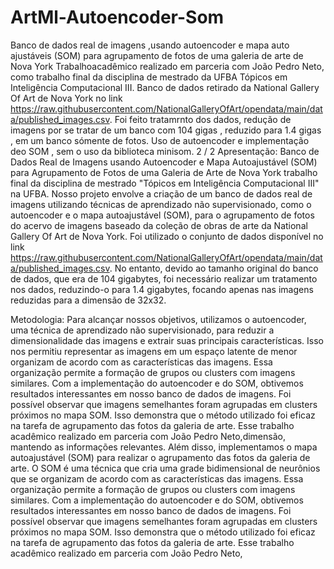 # ArtMl-Autoencoder-Som
Banco de dados real de imagens ,usando autoencoder e mapa auto ajustáveis (SOM) para agrupamento de fotos de uma galeria de arte de Nova York Trabalhoacadêmico realizado em parceria com João Pedro Neto, como trabalho final da disciplina de mestrado da UFBA Tópicos em Inteligência Computacional III. Banco de dados retirado da National Gallery Of Art de Nova York no link https://raw.githubusercontent.com/NationalGalleryOfArt/opendata/main/data/published_images.csv. Foi feito tratamrnto dos dados, redução de imagens por se tratar de um banco com 104 gigas , reduzido para 1.4 gigas , em um banco sómente de fotos. Uso de autoencoder e implementação deo SOM , sem o uso da biblioteca minisom.
2 / 2
Apresentação: Banco de Dados Real de Imagens usando Autoencoder e Mapa Autoajustável (SOM) para Agrupamento de Fotos de uma Galeria de Arte de Nova York
trabalho final da disciplina de mestrado "Tópicos em Inteligência Computacional III" na UFBA. Nosso projeto envolve a criação de um banco de dados real de imagens utilizando técnicas de aprendizado não supervisionado, como o autoencoder e o mapa autoajustável (SOM), para o agrupamento de fotos do acervo  de imagens baseado da coleção de obras de arte da National Gallery Of Art de Nova York. 
Foi utilizado o conjunto de dados disponível no link https://raw.githubusercontent.com/NationalGalleryOfArt/opendata/main/data/published_images.csv. No entanto, devido ao tamanho original do banco de dados, que era de 104 gigabytes, foi necessário realizar um tratamento nos dados, reduzindo-o para 1.4 gigabytes, focando apenas nas imagens reduzidas  para a dimensão de 32x32.



Metodologia: Para alcançar nossos objetivos, utilizamos o autoencoder, uma técnica de aprendizado não supervisionado, para reduzir a dimensionalidade das imagens e extrair suas principais características. Isso nos permitiu representar as imagens em um espaço latente de menor organizam de acordo com as características das imagens. Essa organização permite a formação de grupos ou clusters com imagens similares.
Com a implementação do autoencoder e do SOM, obtivemos resultados interessantes em nosso banco de dados de imagens. Foi possível observar que imagens semelhantes foram agrupadas em clusters próximos no mapa SOM. Isso demonstra que o método utilizado foi eficaz na tarefa de agrupamento das fotos da galeria de arte.
Esse trabalho  acadêmico realizado em parceria com João Pedro Neto,dimensão, mantendo as informações relevantes.
Além disso, implementamos o mapa autoajustável (SOM) para realizar o agrupamento das fotos da galeria de arte. O SOM é uma técnica que cria uma grade bidimensional de neurônios que se organizam de acordo com as características das imagens. Essa organização permite a formação de grupos ou clusters com imagens similares.
Com a implementação do autoencoder e do SOM, obtivemos resultados interessantes em nosso banco de dados de imagens. Foi possível observar que imagens semelhantes foram agrupadas em clusters próximos no mapa SOM. Isso demonstra que o método utilizado foi eficaz na tarefa de agrupamento das fotos da galeria de arte.
Esse trabalho  acadêmico realizado em parceria com João Pedro Neto,
